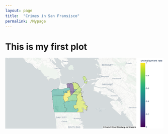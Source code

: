 ```yaml
---
layout: page
title:  "Crimes in San Fransisco"
permalink: /Mypage
---
```


# This is my first plot
![crime data](/docs/Images/newplot.png)

